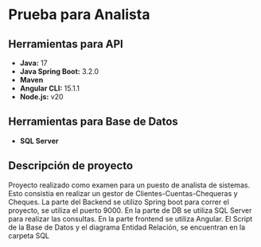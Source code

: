 # Prueba para Analista

## Herramientas para API

- **Java:** 17
- **Java Spring Boot:** 3.2.0
- **Maven**
- **Angular CLI:** 15.1.1
- **Node.js:** v20

## Herramientas para Base de Datos

- **SQL Server**

## Descripción de proyecto

Proyecto realizado como examen para un puesto de analista de sistemas.
Esto consistia en realizar un gestor de Clientes-Cuentas-Chequeras y Cheques.
La parte del Backend se utilizo Spring boot para correr el proyecto, se utiliza el puerto 9000.
En la parte de DB se utiliza SQL Server para realizar las consultas.
En la parte frontend se utiliza Angular. 
El Script de la Base de Datos y el diagrama Entidad Relación, se encuentran en la carpeta SQL

